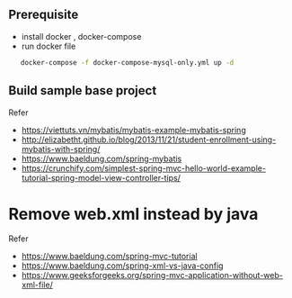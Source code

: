 ## Prerequisite

- install docker , docker-compose
- run docker file 

```bash
   docker-compose -f docker-compose-mysql-only.yml up -d
```
 
## Build sample base project

Refer

- https://viettuts.vn/mybatis/mybatis-example-mybatis-spring
- http://elizabetht.github.io/blog/2013/11/21/student-enrollment-using-mybatis-with-spring/
- https://www.baeldung.com/spring-mybatis
- https://crunchify.com/simplest-spring-mvc-hello-world-example-tutorial-spring-model-view-controller-tips/


# Remove web.xml instead by java

Refer 

- https://www.baeldung.com/spring-mvc-tutorial
- https://www.baeldung.com/spring-xml-vs-java-config
- https://www.geeksforgeeks.org/spring-mvc-application-without-web-xml-file/